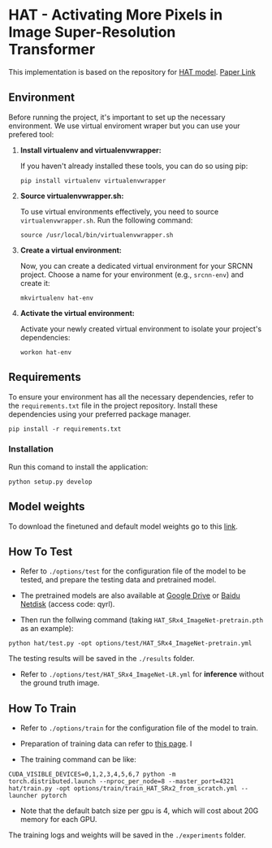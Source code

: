 # HAT - Activating More Pixels in Image Super-Resolution Transformer
This implementation is based on the repository for [HAT model](https://github.com/XPixelGroup/HAT). [Paper Link](https://arxiv.org/abs/2205.04437) 



## Environment
Before running the project, it's important to set up the necessary environment. We use virtual enviroment wraper but you can use your prefered tool:

1. **Install virtualenv and virtualenvwrapper:**


   If you haven't already installed these tools, you can do so using pip:
     ```
     pip install virtualenv virtualenvwrapper
     ```

2. **Source virtualenvwrapper.sh:**


   To use virtual environments effectively, you need to source `virtualenvwrapper.sh`. Run the following command:
     ```
     source /usr/local/bin/virtualenvwrapper.sh
     ```

3. **Create a virtual environment:**


    Now, you can create a dedicated virtual environment for your SRCNN project. Choose a name for your environment (e.g., `srcnn-env`) and create it:
     ```
     mkvirtualenv hat-env
     ```

4. **Activate the virtual environment:**


    Activate your newly created virtual environment to isolate your project's dependencies:
     ```
     workon hat-env
     ```

## Requirements
To ensure your environment has all the necessary dependencies, refer to the `requirements.txt` file in the project repository. Install these dependencies using your preferred package manager.

```
pip install -r requirements.txt
```

### Installation
Run this comand to install the application:

```
python setup.py develop
```

## Model weights
To download the finetuned and default model weights go to this [link](https://drive.google.com/drive/folders/14K_3Xy3RmSgiwKjt9x8F296ro_QuJo3N?usp=sharing).


## How To Test
- Refer to `./options/test` for the configuration file of the model to be tested, and prepare the testing data and pretrained model.  

- The pretrained models are also available at
[Google Drive](https://drive.google.com/drive/folders/1HpmReFfoUqUbnAOQ7rvOeNU3uf_m69w0?usp=sharing) or [Baidu Netdisk](https://pan.baidu.com/s/1u2r4Lc2_EEeQqra2-w85Xg) (access code: qyrl).  

- Then run the follwing command (taking `HAT_SRx4_ImageNet-pretrain.pth` as an example):
```
python hat/test.py -opt options/test/HAT_SRx4_ImageNet-pretrain.yml
```
The testing results will be saved in the `./results` folder.  

- Refer to `./options/test/HAT_SRx4_ImageNet-LR.yml` for **inference** without the ground truth image.



## How To Train
- Refer to `./options/train` for the configuration file of the model to train.
- Preparation of training data can refer to [this page](https://github.com/XPixelGroup/BasicSR/blob/master/docs/DatasetPreparation.md). I

- The training command can be like:
```
CUDA_VISIBLE_DEVICES=0,1,2,3,4,5,6,7 python -m torch.distributed.launch --nproc_per_node=8 --master_port=4321 hat/train.py -opt options/train/train_HAT_SRx2_from_scratch.yml --launcher pytorch
```
- Note that the default batch size per gpu is 4, which will cost about 20G memory for each GPU.  

The training logs and weights will be saved in the `./experiments` folder.

